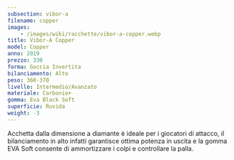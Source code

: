 ```yaml
---
subsection: vibor-a
filename: copper
images:
    - /images/wiki/racchette/vibor-a-copper.webp
title: Vibor-A Copper
model: Copper
anno: 2019
prezzo: 330
forma: Goccia Invertita
bilanciamento: Alto
peso: 360-370
livello: Intermedio/Avanzato
materiale: Carbonio+
gomma: Eva Black Soft
superficie: Ruvida
weight: -3
---
```

Acchetta dalla dimensione a diamante è ideale per i giocatori di attacco, il bilanciamento in alto infatti garantisce ottima potenza in uscita e la gomma EVA Soft consente di ammortizzare i colpi e controllare la palla.